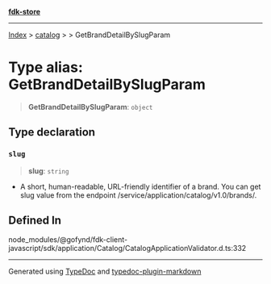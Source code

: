 [**fdk-store**](../../../README.md)
***

[Index](../../../API.md) > [catalog](../../README.md) > [<internal>](../README.md) > GetBrandDetailBySlugParam

# Type alias: GetBrandDetailBySlugParam

> **GetBrandDetailBySlugParam**: `object`

## Type declaration

### `slug`

> **slug**: `string`

- A short, human-readable, URL-friendly identifier of
a brand. You can get slug value from the endpoint
/service/application/catalog/v1.0/brands/.

## Defined In

node\_modules/@gofynd/fdk-client-javascript/sdk/application/Catalog/CatalogApplicationValidator.d.ts:332

***
Generated using [TypeDoc](https://typedoc.org/) and [typedoc-plugin-markdown](https://www.npmjs.com/package/typedoc-plugin-markdown)
